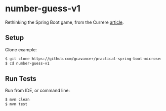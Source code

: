 # number-guess-v1

Rethinking the Spring Boot game, from the Currere [article](https://currere.co/knowledge/practical-spring-boot-microservices-1-refactoring-to-spring-boot).

## Setup

Clone example:

```bash
$ git clone https://github.com/gcavancer/practical-spring-boot-microservices
$ cd number-guess-v1
```

## Run Tests

Run from IDE, or command line:

```bash
$ mvn clean
$ mvn test
```